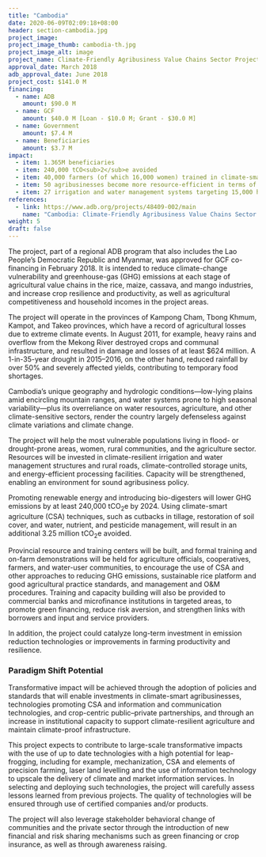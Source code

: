 ```yaml
---
title: "Cambodia"
date: 2020-06-09T02:09:18+08:00
header: section-cambodia.jpg
project_image:
project_image_thumb: cambodia-th.jpg
project_image_alt: image
project_name: Climate-Friendly Agribusiness Value Chains Sector Project in Cambodia
approval_date: March 2018
adb_approval_date: June 2018
project_cost: $141.0 M
financing:
  - name: ADB
    amount: $90.0 M
  - name: GCF
    amount: $40.0 M [Loan - $10.0 M; Grant - $30.0 M]
  - name: Government
    amount: $7.4 M
  - name: Beneficiaries
    amount: $3.7 M
impact:
  - item: 1.365M beneficiaries
  - item: 240,000 tCO<sub>2</sub>e avoided
  - item: 40,000 farmers (of which 16,000 women) trained in climate-smart agriculture
  - item: 50 agribusinesses become more resource-efficient in terms of water savings, energy, and reduction in postharvest losses 
  - item: 27 irrigation and water management systems targeting 15,000 ha and 25,000 households (with at least 50,000 women) rehabilitated and made climate-resilient 
references:
  - link: https://www.adb.org/projects/48409-002/main
    name: "Cambodia: Climate-Friendly Agribusiness Value Chains Sector Project"
weight: 5
draft: false
---
```


The project, part of a regional ADB program that also includes the Lao People’s Democratic Republic and Myanmar, was approved for GCF co-financing in February 2018. It is intended to reduce climate-change vulnerability and greenhouse-gas (GHG) emissions at each stage of agricultural value chains in the rice, maize, cassava, and mango industries, and increase crop resilience and productivity, as well as agricultural competitiveness and household incomes in the project areas.

The project will operate in the provinces of Kampong Cham, Tbong Khmum, Kampot, and Takeo provinces, which have a record of agricultural losses due to extreme climate events. In August 2011, for example, heavy rains and overflow from the Mekong River destroyed crops and communal infrastructure, and resulted in damage and losses of at least $624 million. A 1-in-35-year drought in 2015–2016, on the other hand, reduced rainfall by over 50% and severely affected yields, contributing to temporary food shortages.

Cambodia’s unique geography and hydrologic conditions—low-lying plains amid encircling mountain ranges, and water systems prone to high seasonal variability—plus its overreliance on water resources, agriculture, and other climate-sensitive sectors, render the country largely defenseless against climate variations and climate change.

The project will help the most vulnerable populations living in flood- or drought-prone areas, women, rural communities, and the agriculture sector. Resources will be invested in climate-resilient irrigation and water management structures and rural roads, climate-controlled storage units, and energy-efficient processing facilities. Capacity will be strengthened, enabling an environment for sound agribusiness policy.

Promoting renewable energy and introducing bio-digesters will lower GHG emissions by at least 240,000 tCO<sub>2</sub>e by 2024. Using climate-smart agriculture (CSA) techniques, such as cutbacks in tillage, restoration of soil cover, and water, nutrient, and pesticide management, will result in an additional 3.25 million tCO<sub>2</sub>e avoided.

Provincial resource and training centers will be built, and formal training and on-farm demonstrations will be held for agriculture officials, cooperatives, farmers, and water-user communities, to encourage the use of CSA and other approaches to reducing GHG emissions, sustainable rice platform and good agricultural practice standards, and management and O&M procedures. Training and capacity building will also be provided to commercial banks and microfinance institutions in targeted areas, to promote green financing, reduce risk aversion, and strengthen links with borrowers and input and service providers.

In addition, the project could catalyze long-term investment in emission reduction technologies or improvements in farming productivity and resilience.

### Paradigm Shift Potential

Transformative impact will be achieved through the adoption of policies and standards that will enable investments in climate-smart agribusinesses, technologies promoting CSA and information and communication technologies, and crop-centric public–private partnerships, and through an increase in institutional capacity to support climate-resilient agriculture and maintain climate-proof infrastructure.

This project expects to contribute to large-scale transformative impacts with the use of up to date technologies with a high potential for leap-frogging, including for example, mechanization, CSA and elements of precision farming, laser land levelling and the use of information technology to upscale the delivery of climate and market information services. In selecting and deploying such technologies, the project will carefully assess lessons learned from previous projects. The quality of technologies will be ensured through use of certified companies and/or products.

The project will also leverage stakeholder behavioral change of communities and the private sector through the introduction of new financial and risk sharing mechanisms such as green financing or crop insurance, as well as through awareness raising.

